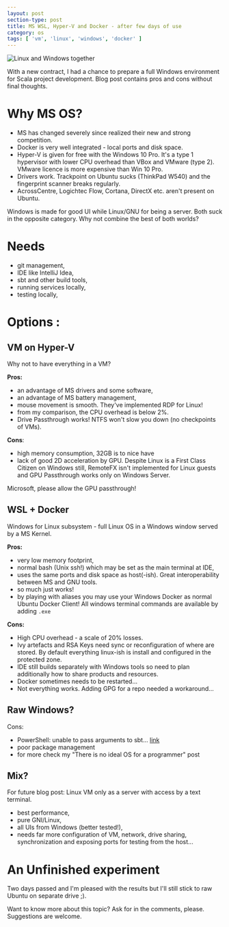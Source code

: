 ```yaml
---
layout: post
section-type: post
title: MS WSL, Hyper-V and Docker - after few days of use
category: os
tags: [ 'vm', 'linux', 'windows', 'docker' ]
---
```



![Linux and Windows together](https://fossbytes.com/wp-content/uploads/2016/11/windows-linux.jpg)

With a new contract, I had a chance to prepare a full Windows environment for Scala project development. Blog post contains pros and cons without final thoughts.

# Why MS OS?
- MS has changed severely since realized their new and strong competition.
- Docker is very well integrated - local ports and disk space.
- Hyper-V is given for free with the Windows 10 Pro. It's a type 1 hypervisor with lower CPU overhead than VBox and VMware (type 2). VMware licence is more expensive than Win 10 Pro.
- Drivers work. Trackpoint on Ubuntu sucks (ThinkPad W540) and the fingerprint scanner breaks regularly.
- AcrossCentre, Logichtec Flow, Cortana, DirectX etc. aren't present on Ubuntu.

Windows is made for good UI while Linux/GNU for being a server. Both suck in the opposite category. Why not combine the best of both worlds?

# Needs
- git management,
- IDE like IntelliJ Idea,
- sbt and other build tools,
- running services locally,
- testing locally,

# Options :
## VM on Hyper-V
Why not to have everything in a VM? 

**Pros:**
- an advantage of MS drivers and some software,
- an advantage of MS battery management,
- mouse movement is smooth. They've implemented RDP for Linux!
- from my comparison, the CPU overhead is below 2%.
- Drive Passthrough works! NTFS won't slow you down (no checkpoints of VMs).

**Cons**:
- high memory consumption, 32GB is to nice have
- lack of good 2D acceleration by GPU. Despite Linux is a First Class Citizen on Windows still, RemoteFX isn't implemented for Linux guests and GPU Passthrough works only on Windows Server. 

Microsoft, please allow the GPU passthrough!

## WSL + Docker
Windows for Linux subsystem - full Linux OS in a Windows window served by a MS Kernel. 

**Pros:**
- very low memory footprint,
- normal bash (Unix ssh!) which may be set as the main terminal at IDE,
- uses the same ports and disk space as host(-ish). Great interoperability between MS and GNU tools.
- so much just works!
- by playing with aliases you may use your Windows Docker as normal Ubuntu Docker Client! All windows terminal commands are available by adding `.exe`

**Cons:**
- High CPU overhead - a scale of 20% losses.
- Ivy artefacts and RSA Keys need sync or reconfiguration of where are stored. By default everything linux-ish is install and configured in the protected zone.
- IDE still builds separately with Windows tools so need to plan additionally how to share products and resources.
- Docker sometimes needs to be restarted...
- Not everything works. Adding GPG for a repo needed a workaround...

## Raw Windows?
Cons:
- PowerShell: unable to pass arguments to sbt... [link](https://stackoverflow.com/questions/54130521/sbt-and-command-line-parameters-in-powershell-problem?noredirect=1)
- poor package management
- for more check my "There is no ideal OS for a programmer" post

## Mix?
For future blog post: Linux VM only as a server with access by a text terminal.
- best performance,
- pure GNI/Linux,
- all UIs from Windows (better tested!),
- needs far more configuration of VM, network, drive sharing, synchronization and exposing ports for testing from the host...

# An Unfinished experiment
Two days passed and I'm pleased with the results but I'll still stick to raw Ubuntu on separate drive ;).

Want to know more about this topic? Ask for in the comments, please. Suggestions are welcome.
